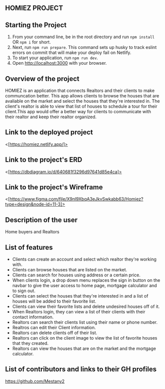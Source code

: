 ## HOMIEZ PROJECT

## Starting the Project
1. From your command line, be in the root directory and run `npm install` OR `npm i` for short.
1. Next, run `npm run prepare`. This command sets up husky to track eslint errors on commit that will make your deploy fail on Netlify.
1. To start your application, run `npm run dev`.
1. Open [http://localhost:3000](http://localhost:3000) with your browser.

## Overview of the project
HOMIEZ is an application that connects Realtors and their clients to make communcation better. This app allows clients to browse the houses that are avaliable on the market and select the houses that they're interested in. 
The client's realtor is able to view that list of houses to schedule a tour for their client.This app would offer a better way for clients to communicate with their realtor and keep their realtor organized.

## Link to the deployed project
<[https://homiez.netlify.app/]>

## Link to the project's ERD
<[https://dbdiagram.io/d/640681f3296d97641d85e4ca]>

## Link to the project's Wireframe
<[https://www.figma.com/file/X9nl9XbqA3eJkvSwkabb63/Homiez?type=design&node-id=11-3]>


## Description of the user
Home buyers and Realtors

## List of features
* Clients can create an account and select which realtor they're working with.
* Clients can browse houses that are listed on the market.
* Clients can search for houses using address or a certain price.
* When clients login, a drop down menu replaces the sign in button on the navbar to give the user access to home page, mortgage calculator and to sign out. 
* Clients can select the houses that they're interested in and a list of houses will be added to their favorite list.
* Clients can view their favorite lists and delete undesired houses off of it. 
* When Realtors login, they can view a list of their clients with their contact information.
* Realtors can search their clients list using their name or phone number.
* Realtros can edit their Client information.
* Realtors can delete clients off of their list.
* Realtors can click on the client image to view the list of favorite houses that they created.
* Realtors can view the houses that are on the market and the mortgage calculator.


## List of contributors and links to their GH profiles
<https://github.com/Mestany2>
